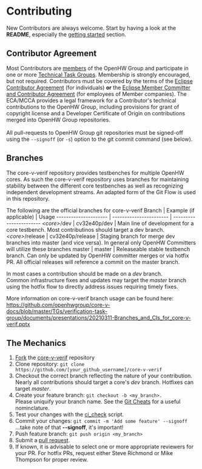# Contributing
New Contributors are always welcome. Start by having a look at the **README**,
especially the [getting started](https://github.com/openhwgroup/core-v-verif#getting-started)
section.

## Contributor Agreement
Most Contributors are [members](https://www.openhwgroup.org/membership/) of the
OpenHW Group and participate in one or more [Technical Task Groups](https://www.openhwgroup.org/working-groups/).
Membership is strongly encouraged, but not required.  Contributors must be
covered by the terms of the [Eclipse Contributor Agreement](https://www.eclipse.org/legal/ECA.php)
(for individuals) **or** the [Eclipse Member Committer and Contributor Agreement](https://www.eclipse.org/legal/committer_process/EclipseMemberCommitterAgreement.pdf)
(for employees of Member companies). The ECA/MCCA provides a legal
framework for a Contributor's technical contributions to the OpenHW Group,
including provisions for grant of copyright license and a Developer
Certificate of Origin on contributions merged into OpenHW Group repositories.
<br><br>
All pull-requests to OpenHW Group git repositories must be signed-off using the
`--signoff` (or `-s`) option to the git commit command (see below).

## Branches
The core-v-verif repository provides testbenches for multiple OpenHW cores.  As such the core-v-verif repository uses branches for maintaining stability between
the different core testbenches as well as recognizing independent development streams.  An adapted form of the Git Flow is used in this repository.

The following are the official branches for core-v-verif
 Branch                | Example (if applicable) | Usage
 --------------------- | ----------------------- | -----------------------
_\<core>_/dev          | cv32e40p/dev            | Main line of development for a core testbench.  Most contributinos should target a dev branch.
_\<core>_/release      | cv32e40p/release        | Staging branch for merge dev branches into master (and vice versa).  In general only OpenHW Committers will utilize these branches
master                 | master                  | Releaseable stable testbench branch.  Can only be updated by OpenHW committer merges or via hotfix PR.  All official releases will reference a commit on the master branch.

In most cases a contribution should be made on a _dev_ branch.<br>
Common infrastructure fixes and updates may target the _master_ branch using the hotfix flow to directly address issues requiring timely fixes.<br>

More information on core-v-verif branch usage can be found here:
https://github.com/openhwgroup/core-v-docs/blob/master/TGs/verification-task-group/documents/presentations/20210311-Branches_and_CIs_for_core-v-verif.pptx

## The Mechanics
1. [Fork](https://help.github.com/articles/fork-a-repo/) the [core-v-verif](https://github.com/openhwgroup/core-v-verif) repository
2. Clone repository: `git clone https://github.com/[your_github_username]/core-v-verif`
3. Checkout the correct branch reflecting the nature of your contribution.  Nearly all contributions should target a core's _dev_ branch.  Hotfixes can target _master_.
4. Create your feature branch: `git checkout -b <my_branch>.`<br> Please uniquify your branch name.  See the [Git Cheats](https://github.com/openhwgroup/core-v-verif/blob/master/GitCheats.md) for a useful nominclature.
5. Test your changes with the [ci_check](https://github.com/openhwgroup/core-v-verif/blob/master/bin/ci_check) script.
6. Commit your changes: `git commit -m 'Add some feature' --signoff`<br>...take note of that **--signoff**, it's important!
7. Push feature branch: `git push origin <my_branch>`
8. Submit a [pull request](https://help.github.com/en/github/collaborating-with-issues-and-pull-requests/creating-a-pull-request-from-a-fork).
9. If known, it is advisable to select one or more appropriate reviewers for your PR.  For hotfix PRs, request either Steve Richmond or Mike Thompson for proper review.

